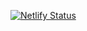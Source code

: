 [![Netlify Status](https://api.netlify.com/api/v1/badges/0409a4b2-0805-43c2-b36c-9c78b82038e9/deploy-status)](https://app.netlify.com/sites/communities-that-care/deploys)
